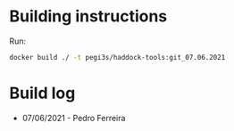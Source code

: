 # Building instructions

Run:

```bash
docker build ./ -t pegi3s/haddock-tools:git_07.06.2021
```

# Build log

- 07/06/2021 - Pedro Ferreira
